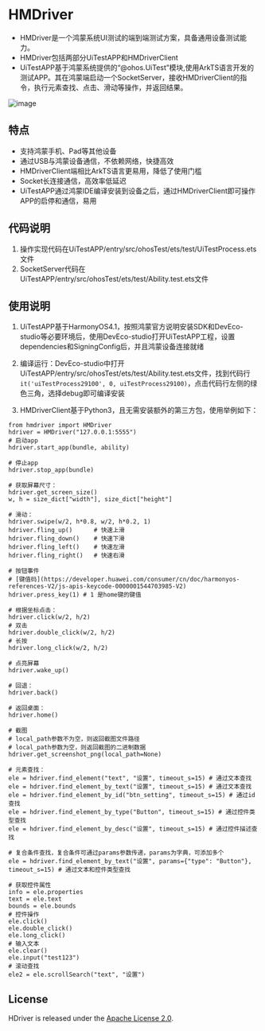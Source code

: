 # HMDriver


- HMDriver是一个鸿蒙系统UI测试的端到端测试方案，具备通用设备测试能力。
- HMDriver包括两部分UiTestAPP和HMDriverClient
- UiTestAPP基于鸿蒙系统提供的“@ohos.UiTest”模块,使用ArkTS语言开发的测试APP。其在鸿蒙端启动一个SocketServer，接收HMDriverClient的指令，执行元素查找、点击、滑动等操作，并返回结果。

![image](https://git.yy.com/autotest/platform/perfyy/HMDriver/-/raw/main/run.png?inline=false)

## 特点
 * 支持鸿蒙手机、Pad等其他设备
 * 通过USB与鸿蒙设备通信，不依赖网络，快捷高效
 * HMDriverClient端相比ArkTS语言更易用，降低了使用门槛
 * Socket长连接通信，高效率低延迟
 * UiTestAPP通过鸿蒙IDE编译安装到设备之后，通过HMDriverClient即可操作APP的启停和通信，易用

## 代码说明

1. 操作实现代码在UiTestAPP/entry/src/ohosTest/ets/test/UiTestProcess.ets文件
2. SocketServer代码在UiTestAPP/entry/src/ohosTest/ets/test/Ability.test.ets文件

## 使用说明


1. UiTestAPP基于HarmonyOS4.1，按照鸿蒙官方说明安装SDK和DevEco-studio等必要环境后，使用DevEco-studio打开UiTestAPP工程，设置dependencies和SigningConfig后，并且鸿蒙设备连接就绪

2. 编译运行：DevEco-studio中打开UiTestAPP/entry/src/ohosTest/ets/test/Ability.test.ets文件，找到代码行`it('uiTestProcess29100', 0, uiTestProcess29100)`，点击代码行左侧的绿色三角，选择debug即可编译安装

3. HMDriverClient基于Python3，且无需安装额外的第三方包，使用举例如下：
```
from hmdriver import HMDriver
hdriver = HMDriver("127.0.0.1:5555")
# 启动app
hdriver.start_app(bundle, ability)

# 停止app
hdriver.stop_app(bundle)

# 获取屏幕尺寸：
hdriver.get_screen_size()
w, h = size_dict["width"], size_dict["height"]

# 滑动：
hdriver.swipe(w/2, h*0.8, w/2, h*0.2, 1)
hdriver.fling_up()      # 快速上滑
hdriver.fling_down()    # 快速下滑
hdriver.fling_left()    # 快速左滑
hdriver.fling_right()   # 快速右滑

# 按钮事件
# [键值码](https://developer.huawei.com/consumer/cn/doc/harmonyos-references-V2/js-apis-keycode-0000001544703985-V2)
hdriver.press_key(1) # 1 是home键的键值

# 根据坐标点击：
hdriver.click(w/2, h/2)
# 双击
hdriver.double_click(w/2, h/2)
# 长按
hdriver.long_click(w/2, h/2)

# 点亮屏幕
hdriver.wake_up()

# 回退：
hdriver.back()

# 返回桌面：
hdriver.home()

# 截图
# local_path参数不为空，则返回截图文件路径
# local_path参数为空，则返回截图的二进制数据
hdriver.get_screenshot_png(local_path=None)

# 元素查找：
ele = hdriver.find_element("text", "设置", timeout_s=15) # 通过文本查找
ele = hdriver.find_element_by_text("设置", timeout_s=15) # 通过文本查找
ele = hdriver.find_element_by_id("btn_setting", timeout_s=15) # 通过id查找
ele = hdriver.find_element_by_type("Button", timeout_s=15) # 通过控件类型查找
ele = hdriver.find_element_by_desc("设置", timeout_s=15) # 通过控件描述查找

# 复合条件查找，复合条件可通过params参数传递，params为字典，可添加多个
ele = hdriver.find_element_by_text("设置", params={"type": "Button"}, timeout_s=15) # 通过文本和控件类型查找

# 获取控件属性
info = ele.properties
text = ele.text
bounds = ele.bounds
# 控件操作
ele.click()
ele.double_click()
ele.long_click()
# 输入文本
ele.clear()
ele.input("test123")
# 滚动查找
ele2 = ele.scrollSearch("text", "设置")

```

## License

HDriver is released under the [Apache License 2.0](http://www.apache.org/licenses/LICENSE-2.0).
